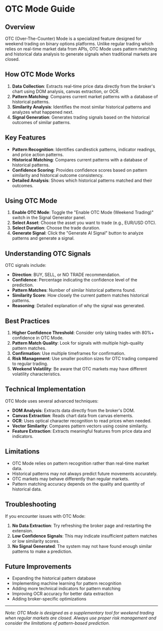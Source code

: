 # OTC Mode Guide

## Overview

OTC (Over-The-Counter) Mode is a specialized feature designed for weekend trading on binary options platforms. Unlike regular trading which relies on real-time market data from APIs, OTC Mode uses pattern matching and historical data analysis to generate signals when traditional markets are closed.

## How OTC Mode Works

1. **Data Collection**: Extracts real-time price data directly from the broker's chart using DOM analysis, canvas extraction, or OCR.
2. **Pattern Matching**: Compares current market patterns with a database of historical patterns.
3. **Similarity Analysis**: Identifies the most similar historical patterns and analyzes what happened next.
4. **Signal Generation**: Generates trading signals based on the historical outcomes of similar patterns.

## Key Features

- **Pattern Recognition**: Identifies candlestick patterns, indicator readings, and price action patterns.
- **Historical Matching**: Compares current patterns with a database of historical patterns.
- **Confidence Scoring**: Provides confidence scores based on pattern similarity and historical outcome consistency.
- **Detailed Analysis**: Shows which historical patterns matched and their outcomes.

## Using OTC Mode

1. **Enable OTC Mode**: Toggle the "Enable OTC Mode (Weekend Trading)" switch in the Signal Generator panel.
2. **Select Asset**: Choose the asset you want to trade (e.g., EUR/USD OTC).
3. **Select Duration**: Choose the trade duration.
4. **Generate Signal**: Click the "Generate AI Signal" button to analyze patterns and generate a signal.

## Understanding OTC Signals

OTC signals include:
- **Direction**: BUY, SELL, or NO TRADE recommendation.
- **Confidence**: Percentage indicating the confidence level of the prediction.
- **Pattern Matches**: Number of similar historical patterns found.
- **Similarity Score**: How closely the current pattern matches historical patterns.
- **Reasoning**: Detailed explanation of why the signal was generated.

## Best Practices

1. **Higher Confidence Threshold**: Consider only taking trades with 80%+ confidence in OTC Mode.
2. **Pattern Match Quality**: Look for signals with multiple high-quality pattern matches.
3. **Confirmation**: Use multiple timeframes for confirmation.
4. **Risk Management**: Use smaller position sizes for OTC trading compared to regular trading.
5. **Weekend Volatility**: Be aware that OTC markets may have different volatility characteristics.

## Technical Implementation

OTC Mode uses several advanced techniques:
- **DOM Analysis**: Extracts data directly from the broker's DOM.
- **Canvas Extraction**: Reads chart data from canvas elements.
- **OCR**: Uses optical character recognition to read prices when needed.
- **Vector Similarity**: Compares pattern vectors using cosine similarity.
- **Feature Extraction**: Extracts meaningful features from price data and indicators.

## Limitations

- OTC Mode relies on pattern recognition rather than real-time market data.
- Historical patterns may not always predict future movements accurately.
- OTC markets may behave differently than regular markets.
- Pattern matching accuracy depends on the quality and quantity of historical data.

## Troubleshooting

If you encounter issues with OTC Mode:
1. **No Data Extraction**: Try refreshing the broker page and restarting the extension.
2. **Low Confidence Signals**: This may indicate insufficient pattern matches or low similarity scores.
3. **No Signal Generated**: The system may not have found enough similar patterns to make a prediction.

## Future Improvements

- Expanding the historical pattern database
- Implementing machine learning for pattern recognition
- Adding more technical indicators for pattern matching
- Improving OCR accuracy for better data extraction
- Adding broker-specific optimizations

---

*Note: OTC Mode is designed as a supplementary tool for weekend trading when regular markets are closed. Always use proper risk management and consider the limitations of pattern-based prediction.*